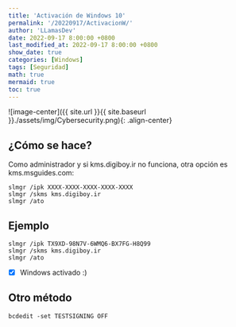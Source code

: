 ```yaml
---
title: 'Activación de Windows 10'
permalink: '/20220917/ActivacionW/'
author: 'LLamasDev'
date: 2022-09-17 8:00:00 +0800
last_modified_at: 2022-09-17 8:00:00 +0800
show_date: true
categories: [Windows]
tags: [Seguridad]
math: true
mermaid: true
toc: true
---
```


![image-center]({{ site.url }}{{ site.baseurl }}./assets/img/Cybersecurity.png){: .align-center}

## ¿Cómo se hace?

Como administrador y si kms.digiboy.ir no funciona, otra opción es kms.msguides.com:
```console
slmgr /ipk XXXX-XXXX-XXXX-XXXX-XXXX
slmgr /skms kms.digiboy.ir
slmgr /ato
```

## Ejemplo

```console
slmgr /ipk TX9XD-98N7V-6WMQ6-BX7FG-H8Q99
slmgr /skms kms.digiboy.ir
slmgr /ato
```

- [x] Windows activado :)

## Otro método

```console
bcdedit -set TESTSIGNING OFF
```